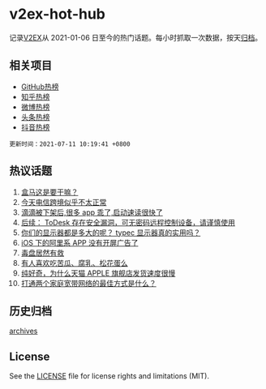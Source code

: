 # v2ex-hot-hub

 记录[V2EX](https://www.v2ex.com/)从 2021-01-06 日至今的热门话题。每小时抓取一次数据，按天[归档](archives)。
 
 ## 相关项目

- [GitHub热榜](https://github.com/lonnyzhang423/github-hot-hub)
- [知乎热榜](https://github.com/lonnyzhang423/zhihu-hot-hub)
- [微博热榜](https://github.com/lonnyzhang423/weibo-hot-hub)
- [头条热榜](https://github.com/lonnyzhang423/toutiao-hot-hub)
- [抖音热榜](https://github.com/lonnyzhang423/douyin-hot-hub)


 `更新时间：2021-07-11 10:19:41 +0800`

## 热议话题

1. [盒马这是要干嘛？](https://www.v2ex.com/t/788685)
1. [今天电信跨境似乎不太正常](https://www.v2ex.com/t/788719)
1. [滴滴被下架后,很多 app 乖了,启动速读很快了](https://www.v2ex.com/t/788747)
1. [后续： ToDesk 存在安全漏洞，可无密码远程控制设备，请谨慎使用](https://www.v2ex.com/t/788723)
1. [你们的显示器都是多大的呢？ typec 显示器真的实用吗？](https://www.v2ex.com/t/788750)
1. [iOS 下的阿里系 APP 没有开屏广告了](https://www.v2ex.com/t/788751)
1. [毒盘居然有救](https://www.v2ex.com/t/788703)
1. [有人喜欢吃苦瓜、腐乳、松花蛋么](https://www.v2ex.com/t/788777)
1. [纯好奇，为什么天猫 APPLE 旗舰店发货速度很慢](https://www.v2ex.com/t/788726)
1. [打通两个家庭宽带网络的最佳方式是什么？](https://www.v2ex.com/t/788746)

## 历史归档

[archives](archives)

## License

See the [LICENSE](LICENSE) file for license rights and limitations (MIT).
